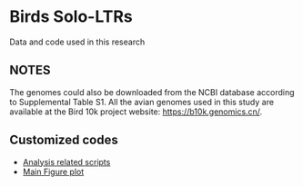 # Birds Solo-LTRs
Data and code used in this research
## NOTES
The genomes could also be downloaded from the NCBI database according to Supplemental Table S1. All the avian genomes used in this study are available at the Bird 10k project website: https://b10k.genomics.cn/.
## Customized codes
- [Analysis related scripts](script/example.sh)
- [Main Figure plot](plot/Main_Plot.Rmd)
